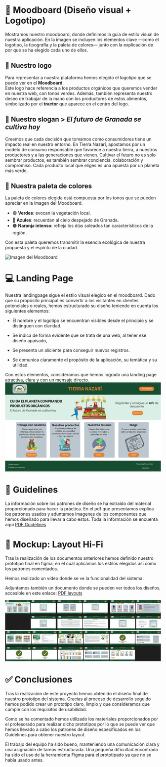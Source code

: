 # 🎨 Moodboard (Diseño visual + Logotipo)
Mostramos nuestro moodboard, donde definimos la guía de estilo visual de nuestra aplicación. En la imagen se incluyen los elementos clave —como el logotipo, la tipografía y la paleta de colores— junto con la explicación de por qué se ha elegido cada uno de ellos.

## 🔰 Nuestro logo
Para representar a nuestra plataforma hemos elegido el logotipo que se puede ver en el **Moodboard**.  
Este logo hace referencia a los productos orgánicos que queremos vender en nuestra web, con tonos verdes.
Además, también representa nuestro deseo de trabajar de la mano con los productores de estos alimentos, simbolizado por el **tractor** que aparece en el centro del logo.

## 📝 Nuestro slogan > *El futuro de Granada se cultiva hoy*
Creemos que cada decisión que tomamos como consumidores tiene un impacto real en nuestro entorno. En Tierra Nazarí, apostamos por un modelo de consumo responsable que favorece a nuestra tierra, a nuestros productores y a las generaciones que vienen.   Cultivar el futuro no es solo sembrar productos, es también sembrar conciencia, colaboración y compromiso. Cada producto local que eliges es una apuesta por un planeta más verde.

## 🎨 Nuestra paleta de colores
La paleta de colores elegida está compuesta por los tonos que se pueden apreciar en la imagen del Moodboard.

- 🟢 **Verdes**: evocan la vegetación local.
- 🔵 **Azules**: recuerdan al cielo despejado de Granada.
- 🟠 **Naranja intenso**: refleja los días soleados tan característicos de la región.

Con esta paleta queremos transmitir la esencia ecológica de nuestra propuesta y el espíritu de la ciudad.

![Imagen del Moodboard](Moodboard.jpg)

# 💻 Landing Page
Nuestra landingpage sigue el estilo visual elegido en el moodboard. Dado que su propósito principal es convertir a los visitantes en clientes potenciales o reales, hemos estructurado su diseño teniendo en cuenta los siguientes elementos:

- El nombre y el logotipo se encuentran visibles desde el principio y se distinguen con claridad.

- Se indica de forma evidente que se trata de una web, al tener ese diseño apaisado, 

- Se presenta un aliciente para conseguir nuevos registros.

- Se comunica claramente el propósito de la aplicación, su temática y su utilidad.

Con estos elementos, consideramos que hemos logrado una landing page atractiva, clara y con un mensaje directo.
![Imagen del Moodboard](LANDING_PAGE.jpg)

# 🧩 Guidelines
La información sobre los patrones de diseño se ha extraído del material proporcionado para hacer la práctica. En el pdf que presentamos explica los patrones usados y aduntamos imagenes de los componentes que hemos diseñado para llevar a cabo estos. Toda la información se encuenta aqui [PDF Guidelines](GUIDELINES.pdf) 

# 🧩 Mockup: Layout Hi-Fi
Tras la realización de los documentos anteriores hemos definido nuestro prototipo final en figma, en el cual aplicamos los estilos elegidos así como los patrones comentados.

Hemos realizado un vídeo donde se ve la funcionalidad del sistema:

Adjuntamos también un documento donde se pueden ver todos los diseños, accesible en este enlace: [PDF layouts](Layout.pdf)

![Imagen Layout 1](Layout_parte1.jpg)
![Imagen Layout 2](Layout_parte2.jpg)



# ✅ Conclusiones
Tras la realización de este proyecto hemos obtenido el diseño final de nuestro prototipo del sistema. Gracias al proceso de desarrollo seguido hemos podido crear un prototipo claro, limpio y que consideramos que cumple con los requisitos de usabilidad. 

Como se ha comentado hemos utilizado los materiales proporcionados por el profesorado para realizar dicho prototipos por lo que se puede ver que hemos llevado a cabo los patrones de diseño especificados en los Guidelines para obtener nuestro layout. 

El trabajo del equipo ha sido bueno, manteniendo una comunicación clara y una asignación de tareas estructurada. Una pequeña dificultad encontrada ha sido el uso de la herramienta Figma para el prototipado ya que no se había usado antes. 





